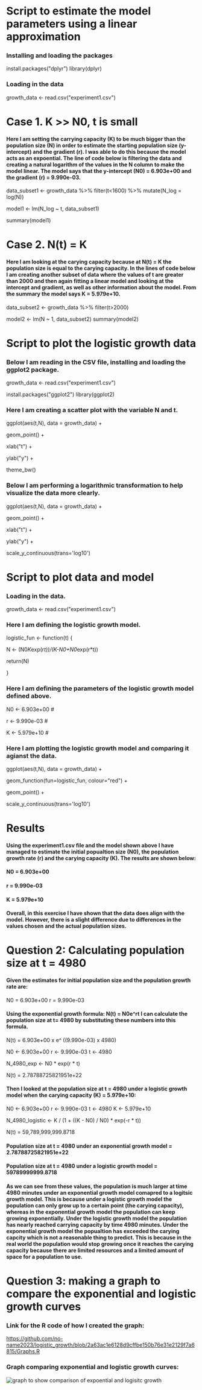 # Script to estimate the model parameters using a linear approximation

### Installing and loading the packages

install.packages("dplyr")
library(dplyr)

### Loading in the data 

growth_data <- read.csv("experiment1.csv")

# Case 1. K >> N0, t is small

#### Here I am setting the carrying capacity (K) to be much bigger than the population size (N) in order to estimate the starting population size (y-intercept) and the gradient (r). I was able to do this because the model acts as an expoential. The line of code below is filtering the data and creating a natural logarithm of the values in the N column to make the model linear. The model says that the y-intercept (N0) = 6.903e+00 and the gradient (r) = 9.990e-03.  

data_subset1 <- growth_data %>% filter(t<1600) %>% mutate(N_log = log(N))

model1 <- lm(N_log ~ t, data_subset1)

summary(model1)

# Case 2. N(t) = K

#### Here I am looking at the carying capacity because at N(t) = K the population size is equal to the carying capacity. In the lines of code below I am creating another subset of data where the values of t are greater than 2000 and then again fitting a linear model and looking at the intercept and gradient, as well as other information about the model. From the summary the model says K = 5.979e+10. 

data_subset2 <- growth_data %>% filter(t>2000)

model2 <- lm(N ~ 1, data_subset2)
summary(model2) 

# Script to plot the logistic growth data

### Below I am reading in the CSV file, installing and loading the ggplot2 package. 

growth_data <- read.csv("experiment1.csv")

install.packages("ggplot2")
library(ggplot2)

### Here I am creating a scatter plot with the variable N and t. 

ggplot(aes(t,N), data = growth_data) +
  
  geom_point() +
  
  xlab("t") +
  
  ylab("y") +
  
  theme_bw()

### Below I am performing a logarithmic transformation to help visualize the data more clearly. 

ggplot(aes(t,N), data = growth_data) +
  
  geom_point() +
  
  xlab("t") +
  
  ylab("y") +
  
  scale_y_continuous(trans='log10')

# Script to plot data and model

### Loading in the data.  

growth_data <- read.csv("experiment1.csv")

### Here I am defining the logistic growth model. 

logistic_fun <- function(t) {
  
  N <- (N0*K*exp(r*t))/(K-N0+N0*exp(r*t))
  
  return(N)
  
}

### Here I am defining the parameters of the logistic growth model defined above. 

N0 <- 6.903e+00 #
  
r <- 9.990e-03 #
  
K <- 5.979e+10 #

### Here I am plotting the logistic growth model and comparing it agianst the data. 

ggplot(aes(t,N), data = growth_data) +
  
  geom_function(fun=logistic_fun, colour="red") +
  
  geom_point() +

  scale_y_continuous(trans='log10') 

# Results

#### Using the experiment1.csv file and the model shown above I have managed to estimate the initial popualtion size (N0), the population growth rate (r) and the carying capacity (K). The results are shown below: 

#### N0 = 6.903e+00

#### r = 9.990e-03

#### K = 5.979e+10

#### Overall, in this exercise I have shown that the data does align with the model. However, there is a slight difference due to differences in the values chosen and the actual population sizes. 

# Question 2: Calculating population size at t = 4980 

#### Given the estimates for initial population size and the population growth rate are: 

N0 = 6.903e+00
r = 9.990e-03

#### Using the exponential growth formula: N(t) = N0e^rt I can calculate the population size at t= 4980 by substituting these numbers into this formula. 

N(t) = 6.903e+00 x e^ ((9.990e-03) x 4980)

N0 <- 6.903e+00
r <- 9.990e-03
t <- 4980

N_4980_exp <- N0 * exp(r * t)

N(t) = 2.78788725821951e+22 

#### Then I looked at the population size at t = 4980 under a logistic growth model when the carying capacity (K) = 5.979e+10: 

N0 <- 6.903e+00
r <- 9.990e-03
t <- 4980
K <- 5.979e+10

N_4980_logistic <- K / (1 + ((K - N0) / N0) * exp(-r * t))

N(t) = 59,789,999,999.8718       

#### Population size at t = 4980 under an exponential growth model = 2.78788725821951e+22 

#### Population size at t = 4980 under a logistic growth model = 59789999999.8718

#### As we can see from these values, the population is much larger at time 4980 minutes under an exponential growth model comapred to a logitsic growth model. This is because under a logistic growth model the population can only grow up to a certain point (the carying capacity), whereas in the exponential growth model the population can keep growing exponentially. Under the logistic growth model the population has nearly reached carrying capacity by time 4980 minutes. Under the exponential growth model the popualtion has exceeded the carying capcity which is not a reasonable thing to predict. This is because in the real world the population would stop growing once it reaches the carying capacity because there are limited resources and a limited amount of space for a population to use.

# Question 3: making a graph to compare the exponential and logistic growth curves

### Link for the R code of how I created the graph: 
https://github.com/no-name2023/logistic_growth/blob/2a63ac1e6128d9cffbe150b76e31e2129f7a6815/Graphs.R

### Graph comparing exponential and logistic growth curves: 
![graph to show comparison of expoential and logisitc growth](https://github.com/no-name2023/logistic_growth/blob/ad51a3b929f8c6e139fdc358080e4948a06c45b0/graph%20comparing%20exponential%20and%20logstic%20growth%20.png)
